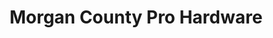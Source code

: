 ---
title: "Morgan County Pro Hardware"
url: /wartburg/morgan-county-pro-hardware/
shop: Eisenwaren
---